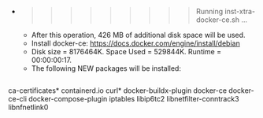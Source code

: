 * >>>>>>>>> Running inst-xtra-docker-ce.sh ...
  * After this operation, 426 MB of additional disk space will be used.
  * Install docker-ce: https://docs.docker.com/engine/install/debian
  * Disk size = 8176464K. Space Used = 529844K. Runtime = 00:00:00:17.
  * The following NEW packages will be installed:
  ```bash
ca-certificates* containerd.io curl* docker-buildx-plugin docker-ce
docker-ce-cli docker-compose-plugin iptables libip6tc2 libnetfilter-conntrack3
libnfnetlink0
  ```
